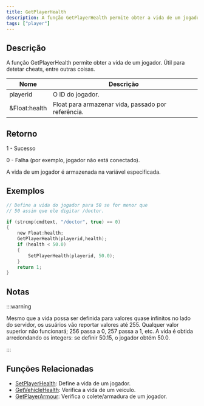 ```yaml
---
title: GetPlayerHealth
description: A função GetPlayerHealth permite obter a vida de um jogador.
tags: ["player"]
---
```


## Descrição

A função GetPlayerHealth permite obter a vida de um jogador. Útil para detetar cheats, entre outras coisas.

| Nome          | Descrição                                          |
| ------------- | -------------------------------------------------- |
| playerid      | O ID do jogador.                                   |
| &Float:health | Float para armazenar vida, passado por referência. |

## Retorno

1 - Sucesso

0 - Falha (por exemplo, jogador não está conectado).

A vida de um jogador é armazenada na variável especificada.

## Exemplos

```c
// Define a vida do jogador para 50 se for menor que
// 50 assim que ele digitar /doctor.

if (strcmp(cmdtext, "/doctor", true) == 0)
{
    new Float:health;
    GetPlayerHealth(playerid,health);
    if (health < 50.0)
    {
        SetPlayerHealth(playerid, 50.0);
    }
    return 1;
}
```

## Notas

:::warning

Mesmo que a vida possa ser definida para valores quase infinitos no lado do servidor, os usuários vão reportar valores até 255. Qualquer valor superior não funcionará; 256 passa a 0, 257 passa a 1, etc. A vida é obtida arredondando os integers: se definir 50.15, o jogador obtém 50.0.

:::

## Funções Relacionadas

- [SetPlayerHealth](SetPlayerHealth): Define a vida de um jogador.
- [GetVehicleHealth](GetVehicleHealth): Verifica a vida de um veículo.
- [GetPlayerArmour](GetPlayerArmour): Verifica o colete/armadura de um jogador.
